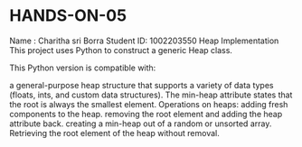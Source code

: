 # HANDS-ON-05
Name : Charitha sri Borra
Student ID: 1002203550
Heap Implementation
This project uses Python to construct a generic Heap class.

This Python version is compatible with:

a general-purpose heap structure that supports a variety of data types (floats, ints, and custom data structures).
The min-heap attribute states that the root is always the smallest element.
Operations on heaps:
adding fresh components to the heap.
removing the root element and adding the heap attribute back.
creating a min-heap out of a random or unsorted array.
Retrieving the root element of the heap without removal.
